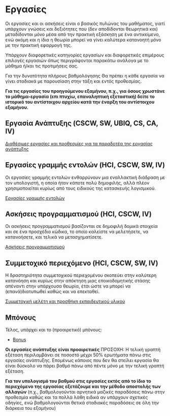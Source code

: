# Εργασίες

Οι εργασίες και οι ασκήσεις είναι ο βασικός πυλώνας του μαθήματος, γιατί υπάρχουν γνώσεις και δεξιότητες που (δεν αποδίδονται θεωρητικά και) μεταδίδονται μόνο μέσα από την πρακτική εξάσκηση με ένα αντικείμενο, ενώ ακόμη και η ίδια η θεωρία μπορεί να γίνει καλύτερα κατανοητή μόνο με την πρακτική εφαρμογή της.

Υπάρχουν διαφορετικές κατηγορίες εργασίων και διαφορετικές επιμέρους επιλογές εργασιών όπως περιγράφονται παρακάτω ανάλογα με το μάθημα ή/και τις προτιμήσεις σας.

Για την δυνατότητα πλήρους βαθμολόγησης Θα πρέπει η κάθε εργασία να γίνει σταδιακά με παρουσίαση στην τάξη και εντός προθεσμίας.

**Για τις εργασίες του προηγούμενου εξαμήνου, π.χ., για όσους χρωστάνε το μάθημα-εργασία (επι πτυχίω, επαναληπτική εξεταστική) δείτε το ιστορικό του αντίστοιχου αρχείου κατά την έναρξη του αντίστοιχου εξαμήνου.**

## Εργασία Ανάπτυξης (CSCW, SW, UBIQ, CS, CA, IV)

[Διαθέσιμες εργασίες και προθεσμίες για τα παραδοτέα της εργασίας ανάπτυξης](dev/)

## Εργασίες γραμμής εντολών (HCI, CSCW, SW, IV)

Οι εργασίες γραμμής εντολών ενθαρρύνουν μια εναλλακτική διάδραση με τον υπολογιστή, η οποία ήταν κάποτε πολύ δημοφιλής, αλλά πλέον χρησιμοποιείται κυρίως από τους ειδικούς της κατασκευής λογισμικού.

[Εργασίες γραμμής εντολών](dokey/) 

## Ασκήσεις προγραμματισμού (HCI, CSCW, IV)

Οι ασκήσεις προγραμματισμού βασίζονται σε δημοφιλή δομικά στοιχεία και σε ένα προσχέδιο κώδικα, το οποίο καλείστε να μελετήσετε, να κατανοήσετε, και τελικά να μετασχηματίσετε.

[Ασκήσεις προγραμματισμού](remix/)

## Συμμετοχικό περιεχόμενο (HCI, CSCW, SW, IV)

Η δραστηριότητα συμμετοχικού περιεχομένου σκοπεύει στην καλύτερη κατανόηση και κυρίως στην απόκτηση μιας εποικοδομητικής στάσης απέναντι στην υπάρχουσα θεωρία, έτσι ώστε να μπορεί να (επανά)διατυπωθεί καθώς και να επεκταθεί.

[Συμμετοχική μελέτη και προσθήκη εκπαιδευτικού υλικού](social/)

## Μπόνους
Τέλος, υπάρχει και το (προαιρετικό) μπόνους:
* [Bonus](bonus/)

**Oι εργασίες ανάπτυξης είναι προαιρετικές** ΠΡΟΣΟΧΗ: Η τελική γραπτή εξέταση περιλαμβάνει σε ποσοστό μέχρι 50% ερωτήματα πάνω στις εργασίες ανάπτυξης. Επομένως κάποιος που δεν θα στείλει εργασία θα είναι δύσκολο να πάρει βαθμό πάνω από πέντε μόνο με την τελική γραπτή εξέταση.

**Για τον υπολογισμό του βαθμού στις εργασίες εκτός από το ίδιο το περιεχόμενο της εργασίας εξετάζουμε και την μέθοδο αποστολής των αλλαγών** (π.χ., βαθμολογούνται αρνητικά μαζικές παραδόσεις πάνω στην προθεσμία καθώς και τα πολλά λάθη ειδικά αν υπάρχουν σχετικές οδηγίες, ενώ βαθμολογούνται θετικά σταδιακές παραδόσεις σε όλη την διάρκεια του εξαμήνου)

